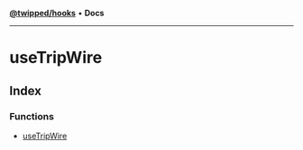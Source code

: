 [**@twipped/hooks**](../README.md) • **Docs**

***

# useTripWire

## Index

### Functions

- [useTripWire](functions/useTripWire.md)
